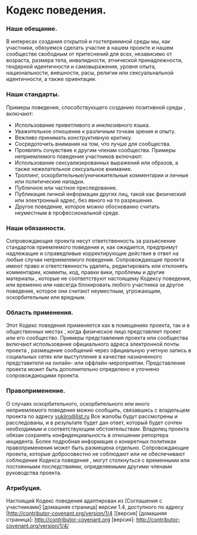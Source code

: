 # Кодекс поведения.

### Наше обещание.

В интересах создания открытой и гостеприимной среды мы, как
участники, обязуемся сделать участие в нашем проекте и
нашем сообществе свободным от притеснений для всех, независимо от возраста,
размера тела, инвалидности, этнической принадлежности, гендерной идентичности и самовыражения, уровня опыта,
национальности, внешности, расы, религии или сексуальнальной идентичности, а также 
ориентации.

### Наши стандарты.

Примеры поведения, способствующего созданию позитивной среды
, включают:

* Использование приветливого и инклюзивного языка.
* Уважительное отношение к различным точкам зрения и опыту.
* Вежливо принимать конструктивную критику.
* Сосредоточить внимания на том, что лучше для сообщества.
* Проявлять сочувствие к другим членам сообщества.
Примеры неприемлемого поведения участников включают:
* Использование сексуализированных выражений или образов, а также нежелательное сексуальное внимание.
* Троллинг, оскорбительные/уничижительные комментарии и личные или политические нападки.
* Публичное или частное преследование.
* Публикация личной информации других лиц, такой как физический или электронный
адрес, без явного на то разрешения.
* Другое поведение, которое можно обоснованно считать неуместным в
профессиональной среде.

### Наши обязанности.

Сопровождающие проекта несут ответственность за разъяснение стандартов приемлемого
поведения и, как ожидается, предпримут надлежащие и справедливые корректирующие действия в
ответ на любые случаи неприемлемого поведения.
Сопровождающие проекта имеют право и ответственность удалять, редактировать или
отклонять комментарии, коммиты, код, правки вики, проблемы и другие материалы
, которые не соответствуют настоящему Кодексу поведения, или временно или
навсегда блокировать любого участника за другое поведение, которое они считают неуместным,
угрожающим, оскорбительным или вредным.

### Область применения.

Этот Кодекс поведения применяется как в помещениях проекта, так и в общественных местах
, когда физическое лицо представляет проект или его сообщество. Примеры
представления проекта или сообщества включают использование официального адреса электронной почты проекта
, размещение сообщений через официальную учетную запись в социальных сетях или выступление в качестве назначенного
представителя на онлайн- или оффлайн-мероприятии. Представление проекта может быть
дополнительно определено и уточнено сопровождающими проекта.

### Правоприменение.

О случаях оскорбительного, оскорбительного или иного неприемлемого поведения можно
сообщить, связавшись с владельцем проекта по адресу yukiiro@list.ru Все
жалобы будут рассмотрены и расследованы, и в результате будет дан ответ, который
будет сочтен необходимым и соответствующим обстоятельствам. Владелец проекта
обязан сохранять конфиденциальность в отношении репортера инцидента.
Более подробная информация о конкретных политиках правоприменения может быть размещена отдельно.
Сопровождающие проекта, которые добросовестно не соблюдают или не обеспечивают соблюдение Кодекса поведения
, могут столкнуться с временными или постоянными последствиями, определяемыми другими
членами руководства проекта.

### Атрибуция.

Настоящий Кодекс поведения адаптирован из [Соглашения с участниками] [домашняя страница] версии 1.4,
доступного по адресу [http://contributor-covenant.org/version/1/4 ][версия]
[домашняя страница]: http://contributor-covenant.org
[версия]: http://contributor-covenant.org/version/1/4/
